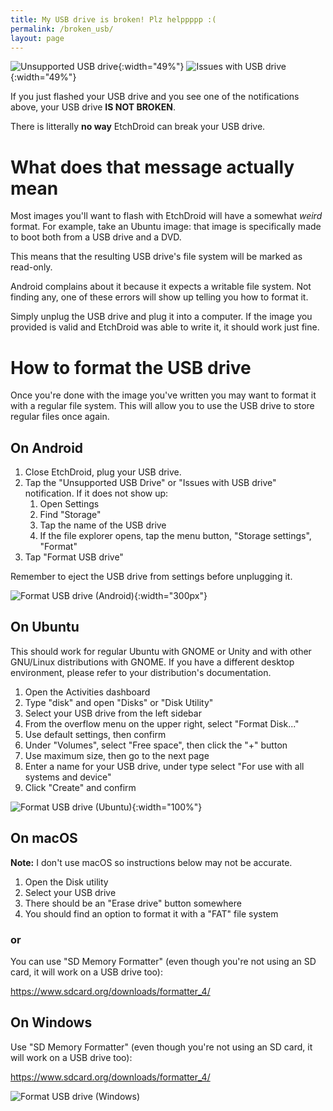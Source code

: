 ```yaml
---
title: My USB drive is broken! Plz helppppp :(
permalink: /broken_usb/
layout: page
---
```


![Unsupported USB drive](/assets/img/broken_usb_1.png){:width="49%"} ![Issues with USB drive](/assets/img/broken_usb_2.png){:width="49%"} 

If you just flashed your USB drive and you see one of the notifications above, your USB drive **IS NOT BROKEN**.

There is litterally **no way** EtchDroid can break your USB drive.

# What does that message actually mean

Most images you'll want to flash with EtchDroid will have a somewhat *weird* format. For example, take an Ubuntu image: that image is specifically made to boot both from a USB drive and a DVD.

This means that the resulting USB drive's file system will be marked as read-only.

Android complains about it because it expects a writable file system. Not finding any, one of these errors will show up telling you how to format it.

Simply unplug the USB drive and plug it into a computer. If the image you provided is valid and EtchDroid was able to write it, it should work just fine.

# How to format the USB drive

Once you're done with the image you've written you may want to format it with a regular file system. This will allow you to use the USB drive to store regular files once again.

## On Android

1. Close EtchDroid, plug your USB drive.
1. Tap the "Unsupported USB Drive" or "Issues with USB drive" notification.
    If it does not show up:
    1. Open Settings
    1. Find "Storage"
    1. Tap the name of the USB drive
    1. If the file explorer opens, tap the menu button, "Storage settings", "Format"
1. Tap "Format USB drive"

Remember to eject the USB drive from settings before unplugging it.

![Format USB drive (Android)](/assets/img/format_android.png){:width="300px"}

## On Ubuntu

This should work for regular Ubuntu with GNOME or Unity and with other GNU/Linux distributions with GNOME. If you have a different desktop environment, please refer to your distribution's documentation.

1. Open the Activities dashboard
1. Type "disk" and open "Disks" or "Disk Utility"
1. Select your USB drive from the left sidebar
1. From the overflow menu on the upper right, select "Format Disk..."
1. Use default settings, then confirm
1. Under "Volumes", select "Free space", then click the "+" button
1. Use maximum size, then go to the next page
1. Enter a name for your USB drive, under type select "For use with all systems and device"
1. Click "Create" and confirm

![Format USB drive (Ubuntu)](/assets/img/format_linux.png){:width="100%"}

## On macOS

**Note:** I don't use macOS so instructions below may not be accurate.

1. Open the Disk utility
1. Select your USB drive
1. There should be an "Erase drive" button somewhere
1. You should find an option to format it with a "FAT" file system

### or 

You can use "SD Memory Formatter" (even though you're not using an SD card, it will work on a USB drive too):

https://www.sdcard.org/downloads/formatter_4/

## On Windows

Use "SD Memory Formatter" (even though you're not using an SD card, it will work on a USB drive too):

https://www.sdcard.org/downloads/formatter_4/

![Format USB drive (Windows)](https://www.pendrivelinux.com/wp-content/uploads/SD-Formatter1.png)
